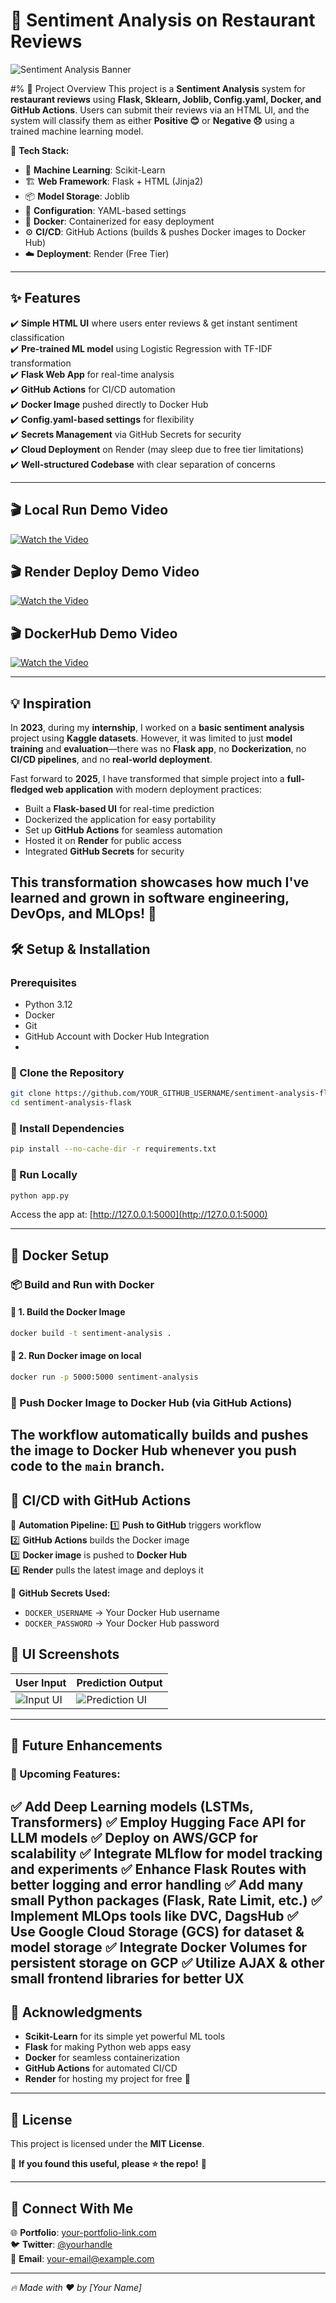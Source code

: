 # 🌟 Sentiment Analysis on Restaurant Reviews

![Sentiment Analysis Banner](https://source.unsplash.com/1600x400/?restaurant,feedback)

#% 📌 Project Overview
This project is a **Sentiment Analysis** system for **restaurant reviews** using **Flask, Sklearn, Joblib, Config.yaml, Docker, and GitHub Actions**. Users can submit their reviews via an HTML UI, and the system will classify them as either **Positive 😊** or **Negative 😞** using a trained machine learning model.

🚀 **Tech Stack:**
- 🧠 **Machine Learning**: Scikit-Learn
- 🏗️ **Web Framework**: Flask + HTML (Jinja2)
- 📦 **Model Storage**: Joblib
- 🔧 **Configuration**: YAML-based settings
- 🐳 **Docker**: Containerized for easy deployment
- ⚙️ **CI/CD**: GitHub Actions (builds & pushes Docker images to Docker Hub)
- ☁️ **Deployment**: Render (Free Tier)

---

## ✨ Features
✔️ **Simple HTML UI** where users enter reviews & get instant sentiment classification  
✔️ **Pre-trained ML model** using Logistic Regression with TF-IDF transformation  
✔️ **Flask Web App** for real-time analysis  
✔️ **GitHub Actions** for CI/CD automation  
✔️ **Docker Image** pushed directly to Docker Hub  
✔️ **Config.yaml-based settings** for flexibility  
✔️ **Secrets Management** via GitHub Secrets for security  
✔️ **Cloud Deployment** on Render (may sleep due to free tier limitations)  
✔️ **Well-structured Codebase** with clear separation of concerns  

---

## 🎬 Local Run Demo Video
[![Watch the Video](https://img.youtube.com/vi/YOUR_VIDEO_ID_HERE/0.jpg)](https://www.youtube.com/watch?v=YOUR_VIDEO_ID_HERE)

## 🎬 Render Deploy Demo Video
[![Watch the Video](https://img.youtube.com/vi/YOUR_VIDEO_ID_HERE/0.jpg)](https://www.youtube.com/watch?v=YOUR_VIDEO_ID_HERE)

## 🎬 DockerHub Demo Video
[![Watch the Video](https://img.youtube.com/vi/YOUR_VIDEO_ID_HERE/0.jpg)](https://www.youtube.com/watch?v=YOUR_VIDEO_ID_HERE)

---

## 💡 Inspiration
In **2023**, during my **internship**, I worked on a **basic sentiment analysis** project using **Kaggle datasets**. However, it was limited to just **model training** and **evaluation**—there was no **Flask app**, no **Dockerization**, no **CI/CD pipelines**, and no **real-world deployment**.

Fast forward to **2025**, I have transformed that simple project into a **full-fledged web application** with modern deployment practices:
- Built a **Flask-based UI** for real-time prediction
- Dockerized the application for easy portability
- Set up **GitHub Actions** for seamless automation
- Hosted it on **Render** for public access
- Integrated **GitHub Secrets** for security

This transformation showcases **how much I've learned** and grown in software engineering, DevOps, and MLOps! 🚀
---

## 🛠️ Setup & Installation
### Prerequisites
- Python 3.12
- Docker
- Git
- GitHub Account with Docker Hub Integration
- 

### 🔹 Clone the Repository
```bash
git clone https://github.com/YOUR_GITHUB_USERNAME/sentiment-analysis-flask.git
cd sentiment-analysis-flask
```

### 🔹 Install Dependencies
```bash
pip install --no-cache-dir -r requirements.txt
```

### 🔹 Run Locally
```bash
python app.py
```
Access the app at: [http://127.0.0.1:5000](http://127.0.0.1:5000)

---

## 🐳 Docker Setup

### 📦 Build and Run with Docker

#### 🔹 1. **Build the Docker Image**
```bash
docker build -t sentiment-analysis .
```
#### 🔹 2. **Run Docker image on local**
```bash
docker run -p 5000:5000 sentiment-analysis
```

### 🔹 Push Docker Image to Docker Hub (via GitHub Actions)
The workflow automatically builds and pushes the image to Docker Hub whenever you push code to the `main` branch.
---

## 🔄 CI/CD with GitHub Actions
🚀 **Automation Pipeline:**
1️⃣ **Push to GitHub** triggers workflow  
2️⃣ **GitHub Actions** builds the Docker image  
3️⃣ **Docker image** is pushed to **Docker Hub**  
4️⃣ **Render** pulls the latest image and deploys it  

📂 **GitHub Secrets Used:**
- `DOCKER_USERNAME` → Your Docker Hub username
- `DOCKER_PASSWORD` → Your Docker Hub password


## 🎨 UI Screenshots
| User Input | Prediction Output |
|------------|------------------|
| ![Input UI](https://source.unsplash.com/300x200/?keyboard,writing) | ![Prediction UI](https://source.unsplash.com/300x200/?emotion,happy) |

---

## 📌 Future Enhancements
### 🚀 Upcoming Features:
✅ Add Deep Learning models (**LSTMs, Transformers**)
✅ Employ Hugging Face API for **LLM models**
✅ **Deploy on AWS/GCP** for scalability
✅ Integrate **MLflow** for model tracking and experiments
✅ Enhance Flask Routes with better logging and error handling
✅ Add many small Python packages **(Flask, Rate Limit, etc.)**
✅ Implement MLOps tools like **DVC, DagsHub**
✅ Use **Google Cloud Storage (GCS)** for dataset & model storage
✅ Integrate **Docker Volumes** for persistent storage on GCP
✅ Utilize **AJAX** & other small frontend libraries for better UX
---

## 👏 Acknowledgments
- **Scikit-Learn** for its simple yet powerful ML tools
- **Flask** for making Python web apps easy
- **Docker** for seamless containerization
- **GitHub Actions** for automated CI/CD
- **Render** for hosting my project for free 🎉

---

## 📜 License
This project is licensed under the **MIT License**.

💙 **If you found this useful, please ⭐ the repo!** 🚀

---

## 📢 Connect With Me
🌐 **Portfolio**: [your-portfolio-link.com](https://your-portfolio-link.com)  
🐦 **Twitter**: [@yourhandle](https://twitter.com/yourhandle)  
📧 **Email**: your-email@example.com  

---

_🔥 Made with ❤️ by [Your Name]_

